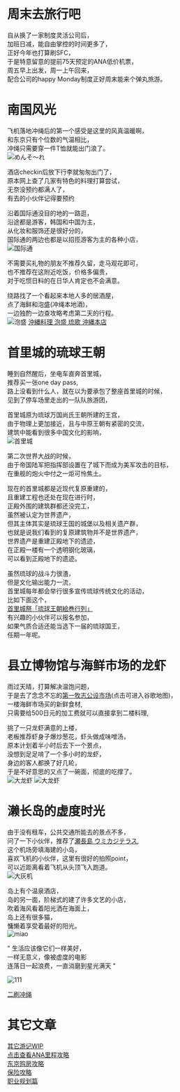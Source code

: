 # 周末去旅行吧
自从换了一家制度灵活公司后，</br>
加班日减，能自由掌控的时间更多了，</br>
正好今年也打算刷SFC，</br>
于是特意留意的提前75天预定的ANA低价机票，</br>
周五早上出发，周一上午回来，</br>
配合公司的happy Monday制度正好周末能来个弹丸旅游。</br>


# 南国风光
飞机落地冲绳后的第一个感受是这里的风真温暖啊，</br>
和东京只有个位数的气温相比，</br>
冲绳只需要穿一件T恤就能出门浪了。</br>
![めんそ〜れ](../tmp/5721550414890.jpg)

酒店checkin后放下行李就匆匆出门了，</br>
原本网上查了几家有特色的料理打算尝试，</br>
无奈没预约都满人了，</br>
有去的小伙伴记得要预约</br>


沿着国际通没目的地的一路逛，</br>
沿途都是游客，韩国和中国为主，</br>
从化妆和服饰还是很好分的，</br>
国际通的两边也都是以招揽游客为主的各种小店，</br>
![国际通](../tmp/5741550414892.jpg)


不需要买礼物的朋友不推荐久留，走马观花即可，</br>
也不推荐在这附近吃饭，价格多偏贵，</br>
对于吃惯日料的在日华人肯定也不会满意。</br>

绕路找了一个看起来本地人多的居酒屋，</br>
点了海鲜和泡盛(冲绳本地酒)，</br>
一边独酌一边查攻略考虑第二天的行程。</br>
![泡盛](../tmp/5731550414891.jpg)
[沖縄料理 泡盛 琉歌 沖縄本店](https://maps.app.goo.gl/T4kmL)

# 首里城的琉球王朝
睡到自然醒后，坐电车直奔首里城，</br>
推荐买一张one day pass,</br>
路上没看到什么人，就在以为要承包了整座首里城的时候，</br>
见到了停车场里走出的一队队旅游团，</br>

首里城原为琉球万国尚氏王朝所建的王宫，</br>
由于物理上更加接近，且与中原王朝有紧密的交流，</br>
建筑中能看到很多中国文化的影响，</br>
![首里城](../tmp/5751550414893.jpg)

第二次世界大战的时候，</br>
由于帝国陆军把指挥部设置在了城下而成为美军攻击的目标，</br>
在重舰的炮火中付之一炬可怜焦土。</br>

现在的首里城都是近现代复原重建的，</br>
且重建工程也还处在现在进行时，</br>
正殿外围的建筑群都还没完工，</br>
虽然被认定为世界遗产，</br>
但其主体其实是琉球王国的城堡以及相关遗产群，</br>
也就是说我们看到的复原建筑物并不是世界遗产，</br>
世界遗产是重建正殿地下的遗迹，</br>
在正殿一楼有一个透明钢化玻璃，</br>
可以看到正殿地下的遗迹。</br>


虽然琉球的战斗力很渣，</br>
但是文化输出能力一流，</br>
首里城每年都会举行很多宣传琉球传统文化的活动，</br>
比如下面这个，</br>
[首里城祭「琉球王朝絵巻行列」](http://oki-park.jp/shurijo/information/detail/4111)</br>
有兴趣的小伙伴可以报名参加，</br>
如果气质合适还能当选下一届的琉球国王，</br>
任期一年呢。</br>


# 县立博物馆与海鲜市场的龙虾

雨过天晴，打算解决温饱问题，</br>
于是去了念念不忘的[第一牧志公设市场](https://maps.app.goo.gl/RJrrf)(点击可进入谷歌地图)，</br>
一楼海鲜市场买的新鲜食材,</br>
只需要给500日元的加工费就可以直接拿到二楼料理,</br>

挑了一只龙虾满意的上楼，</br>
老板推荐虾身子爆炒葱花，虾头做成味噌汤，</br>
原本计划着半小时后去下一个景点，</br>
没想到足足啃了一个多小时的龙虾，</br>
身边的客人都换了好几轮，</br>
于是不好意思的又点了一碗面，彻底的吃撑了。</br>
![大龙虾](../tmp/5841550415359.jpg)
![大龙虾](../tmp/5771550414895.jpg)

# 濑长岛的虚度时光
由于没有租车，公共交通所能去的景点不多，</br>
问了一下小伙伴，推荐了[瀬長島 ウミカジテラス](https://maps.app.goo.gl/aC67W),</br>
这个机场旁填海建的小岛，</br>
喜欢飞机的小伙伴，这里有很好的拍照point，</br>
可以近距离看着飞机从头顶飞入跑道。</br>
![大灰机](../tmp/5871550417469.jpg)

岛上有个温泉酒店，</br>
岛的另一面，阶梯式的建了许多文艺的小店，</br>
吹着海风看着阳光洒在海面上，</br>
岛上还有很多猫，</br>
慵懒着享受着最好的阳光。</br>
![miao](../tmp/5801550414898.jpg)


" 生活应该像它们一样美好，</br>
  一样无意义，像被虚度的电影</br>
  连落日一起浪费，一直消磨到星光满天 "</br>

![111](../tmp/5821550414927.jpg)

[二刷冲绳]()

# 其它文章
[其它游记WIP](../menu.md) </br>
[点击查看ANA里程攻略](https://github.com/cheungYX/algorithm/blob/master/cheung/ana.md) </br>
[东京购房攻略](https://github.com/cheungYX/algorithm/blob/master/cheung/ff.md) </br>
[保险攻略](https://github.com/cheungYX/algorithm/blob/master/cheung/hokken.md) </br>
[职业规划篇](https://github.com/cheungYX/algorithm/blob/master/cheung/work_root.md) </br>


